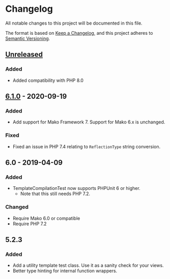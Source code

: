 # Changelog

All notable changes to this project will be documented in this file.

The format is based on [Keep a
Changelog](https://keepachangelog.com/en/1.0.0/), and this project adheres to
[Semantic Versioning](https://semver.org/spec/v2.0.0.html).

## [Unreleased]

### Added

- Added compatibility with PHP 8.0

## [6.1.0] - 2020-09-19

### Added

- Add support for Mako Framework 7. Support for Mako 6.x is unchanged.

### Fixed

- Fixed an issue in PHP 7.4 relating to `ReflectionType` string
  conversion.

## 6.0 - 2019-04-09

### Added

- TemplateCompilationTest now supports PHPUnit 6 or higher.
    - Note that this still needs PHP 7.2.

### Changed

- Require Mako 6.0 or compatible
- Require PHP 7.2

## 5.2.3

### Added

- Add a utility template test class. Use it as a sanity check for your
  views.
- Better type hinting for internal function wrappers.

[Unreleased]: https://github.com/olivierlacan/keep-a-changelog/compare/v6.1.0...HEAD
[6.1.0]: https://github.com/olivierlacan/keep-a-changelog/compare/v6.0...v6.1.0
